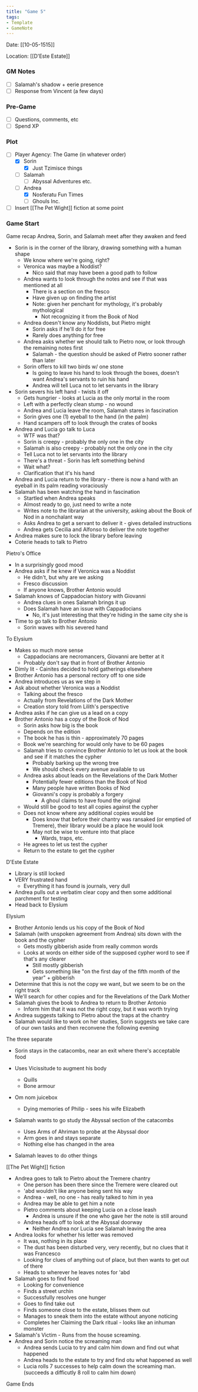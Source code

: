 ```yaml
---
title: "Game 5"
tags:
- Template
- GameNote
---
```


Date: [[10-05-1515]]

Location: [[D'Este Estate]]

### GM Notes
- [ ] Salamah's shadow + eerie presence
- [ ] Response from Vincent (a few days)

### Pre-Game
- [ ] Questions, comments, etc
- [ ] Spend XP

### Plot
- [ ] Player Agency: The Game (in whatever order)
	- [x] Sorin
		- [x] Just Tzimisce things
	- [ ] Salamah
		- [ ] Abyssal Adventures etc.
	- [ ] Andrea
		- [x] Nosferatu Fun Times
		- [ ] Ghouls Inc.

- [ ] Insert [[The Pet Wight]] fiction at some point

### Game Start

Game recap
Andrea, Sorin, and Salamah meet after they awaken and feed
- Sorin is in the corner of the library, drawing something with a human shape
	- We know where we're going, right?
	- Veronica was maybe a Noddist?
		- Nico said that may have been a good path to follow
	- Andrea wants to look through the notes and see if that was mentioned at all
		- There is a section on the fresco
		- Have given up on finding the artist
		- Note: given her penchant for mythology, it's probably mythological
			- Not recognizing it from the Book of Nod
	- Andrea doesn't know any Noddists, but Pietro might
		- Sorin asks if he'll do it for free
		- Rarely does anything for free
	- Andrea asks whether we should talk to Pietro now, or look through the remaining notes first
		- Salamah - the question should be asked of Pietro sooner rather than later
	- Sorin offers to kill two birds w/ one stone
		- Is going to leave his hand to look through the boxes, doesn't want Andrea's servants to ruin his hand
		- Andrea will tell Luca not to let servants in the library
- Sorin severs his left hand - twists it off
	- Gets hungrier - looks at Lucia as the only mortal in the room
	- Left with a perfectly clean stump - no wound
	- Andrea and Lucia leave the room, Salamah stares in fascination
	- Sorin gives one (1) eyeball to the hand (in the palm)
	- Hand scampers off to look through the crates of books
- Andrea and Lucia go talk to Luca
	- WTF was that?
	- Sorin is creepy - probably the only one in the city
	- Salamah is also creepy - probably not the only one in the city
	- Tell Luca not to let servants into the library
	- There's a threat - Sorin has left something behind
	- Wait what?
	- Clarification that it's his hand
- Andrea and Lucia return to the library - there is now a hand with an eyeball in its palm reading voraciously
- Salamah has been watching the hand in fascination
	- Startled when Andrea speaks
	- Almost ready to go, just need to write a note
	- Writes note to the librarian at the university, asking about the Book of Nod in a nonchalant way
	- Asks Andrea to get a servant to deliver it - gives detailed instructions
	- Andrea gets Cecilia and Alfonso to deliver the note together
- Andrea makes sure to lock the library before leaving
- Coterie heads to talk to Pietro

Pietro's Office
- In a surprisingly good mood
- Andrea asks if he knew if Veronica was a Noddist
	- He didn't, but why are we asking
	- Fresco discussion
	- If anyone knows, Brother Antonio would
- Salamah knows of Cappadocian history with Giovanni
	- Andrea clues in ones Salamah brings it up
	- Does Salamah have an issue with Cappadocians
		- No, it's just interesting that they're hiding in the same city she is
- Time to go talk to Brother Antonio
	- Sorin waves with his severed hand

To Elysium
- Makes so much more sense
	- Cappadocians are necromancers, Giovanni are better at it
	- Probably don't say that in front of Brother Antonio
- Dimly lit - Cainites decided to hold gatherings elsewhere
- Brother Antonio has a personal rectory off to one side
- Andrea introduces us as we step in
- Ask about whether Veronica was a Noddist
	- Talking about the fresco
	- Actually from Revelations of the Dark Mother
	- Creation story told from Lilith's perspective
- Andrea asks if he can give us a lead on a copy
- Brother Antonio has a copy of the Book of Nod
	- Sorin asks how big is the book
	- Depends on the edition
	- The book he has is thin - approximately 70 pages
	- Book we're searching for would only have to be 60 pages
	- Salamah tries to convince Brother Antonio to let us look at the book and see if it matches the cypher
		- Probably barking up the wrong tree
		- We should check every avenue available to us
	- Andrea asks about leads on the Revelations of the Dark Mother
		- Potentially fewer editions than the Book of Nod
		- Many people have written Books of Nod
		- Giovanni's copy is probably a forgery
			- A ghoul claims to have found the original
	- Would still be good to test all copies against the cypher
	- Does not know where any additional copies would be
		- Does know that before their chantry was ransaked (or emptied of Tremere), their library would be a place he would look
		- May not be wise to venture into that place
			- Wards, traps, etc.
	- He agrees to let us test the cypher
	- Return to the estate to get the cypher

D'Este Estate
- Library is still locked
- VERY frustrated hand
	- Everything it has found is journals, very dull
- Andrea pulls out a verbatim clear copy and then some additional parchment for testing
- Head back to Elysium

Elysium
- Brother Antonio lends us his copy of the Book of Nod
- Salamah (with unspoken agreement from Andrea) sits down with the book and the cypher
	- Gets mostly gibberish aside from really common words
	- Looks at words on either side of the supposed cypher word to see if that's any clearer
		- Still mostly gibberish
		- Gets something like "on the first day of the fifth month of the year" + gibberish
- Determine that this is not the copy we want, but we seem to be on the right track
- We'll search for other copies and for the Revelations of the Dark Mother
- Salamah gives the book to Andrea to return to Brother Antonio
	- Inform him that it was not the right copy, but it was worth trying
- Andrea suggests talking to Pietro about the traps at the chantry
- Salamah would like to work on her studies, Sorin suggests we take care of our own tasks and then reconvene the following evening

The three separate
- Sorin stays in the catacombs, near an exit where there's acceptable food
- Uses Vicissitude to augment his body
	- Quills
	- Bone armour
- Om nom juicebox
	- Dying memories of Philip - sees his wife Elizabeth

- Salamah wants to go study the Abyssal section of the catacombs
	- Uses Arms of Ahriman to probe at the Abyssal door
	- Arm goes in and stays separate
	- Nothing else has changed in the area
- Salamah leaves to do other things

[[The Pet Wight]] fiction

- Andrea goes to talk to Pietro about the Tremere chantry
	- One person has been there since the Tremere were cleared out
	- 'abd wouldn't like anyone being sent his way
	- Andrea - well, no one - has really talked to him in yea
	- Andrea may be able to get him a note
	- Pietro comments about keeping Lucia on a close leash
		- Andrea is unsure if the one who gave her the note is still around
	- Andrea heads off to look at the Abyssal doorway
		- Neither Andrea nor Lucia see Salamah leaving the area
- Andrea looks for whether his letter was removed
	- It was, nothing in its place
	- The dust has been disturbed very, very recently, but no clues that it was Francesco
	- Looking for clues of anything out of place, but then wants to get out of there
	- Heads to wherever he leaves notes for 'abd
- Salamah goes to find food
	- Looking for convenience
	- Finds a street urchin
	- Successfully resolves one hunger
	- Goes to find take out
	- Finds someone close to the estate, blisses them out
	- Manages to sneak them into the estate without anyone noticing
	- Completes her Claiming the Dark ritual - looks like an inhuman monster
- Salamah's Victim - Runs from the house screaming.
- Andrea and Sorin notice the screaming man
	- Andrea sends Lucia to try and calm him down and find out what happened
	- Andrea heads to the estate to try and find otu what happened as well
	- Lucia rolls 7 successes to help calm down the screaming man. (succeeds a difficutly 8 roll to calm him down)

Game Ends